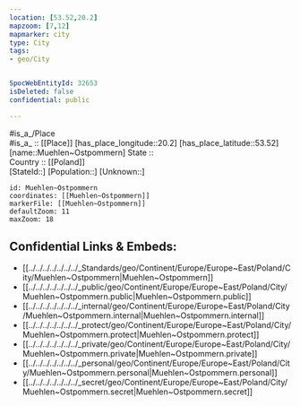 ```yaml
---
location: [53.52,20.2] 
mapzoom: [7,12] 
mapmarker: city 
type: City
tags:
- geo/City


SpocWebEntityId: 32653
isDeleted: false
confidential: public

---
```

#is_a_/Place  
#is_a_ :: [[Place]] 
[has_place_longitude::20.2] 
[has_place_latitude::53.52] 
[name::Muehlen~Ostpommern] 
State ::  
Country :: [[Poland]]  
[StateId::] 
[Population::] 
[Unknown::] 


```leaflet
id: Muehlen~Ostpommern
coordinates: [[Muehlen~Ostpommern]] 
markerFile: [[Muehlen~Ostpommern]] 
defaultZoom: 11 
maxZoom: 18
```


## Confidential Links & Embeds: 
- [[../../../../../../../_Standards/geo/Continent/Europe/Europe~East/Poland/City/Muehlen~Ostpommern|Muehlen~Ostpommern]] 
- [[../../../../../../../_public/geo/Continent/Europe/Europe~East/Poland/City/Muehlen~Ostpommern.public|Muehlen~Ostpommern.public]] 
- [[../../../../../../../_internal/geo/Continent/Europe/Europe~East/Poland/City/Muehlen~Ostpommern.internal|Muehlen~Ostpommern.internal]] 
- [[../../../../../../../_protect/geo/Continent/Europe/Europe~East/Poland/City/Muehlen~Ostpommern.protect|Muehlen~Ostpommern.protect]] 
- [[../../../../../../../_private/geo/Continent/Europe/Europe~East/Poland/City/Muehlen~Ostpommern.private|Muehlen~Ostpommern.private]] 
- [[../../../../../../../_personal/geo/Continent/Europe/Europe~East/Poland/City/Muehlen~Ostpommern.personal|Muehlen~Ostpommern.personal]] 
- [[../../../../../../../_secret/geo/Continent/Europe/Europe~East/Poland/City/Muehlen~Ostpommern.secret|Muehlen~Ostpommern.secret]] 
